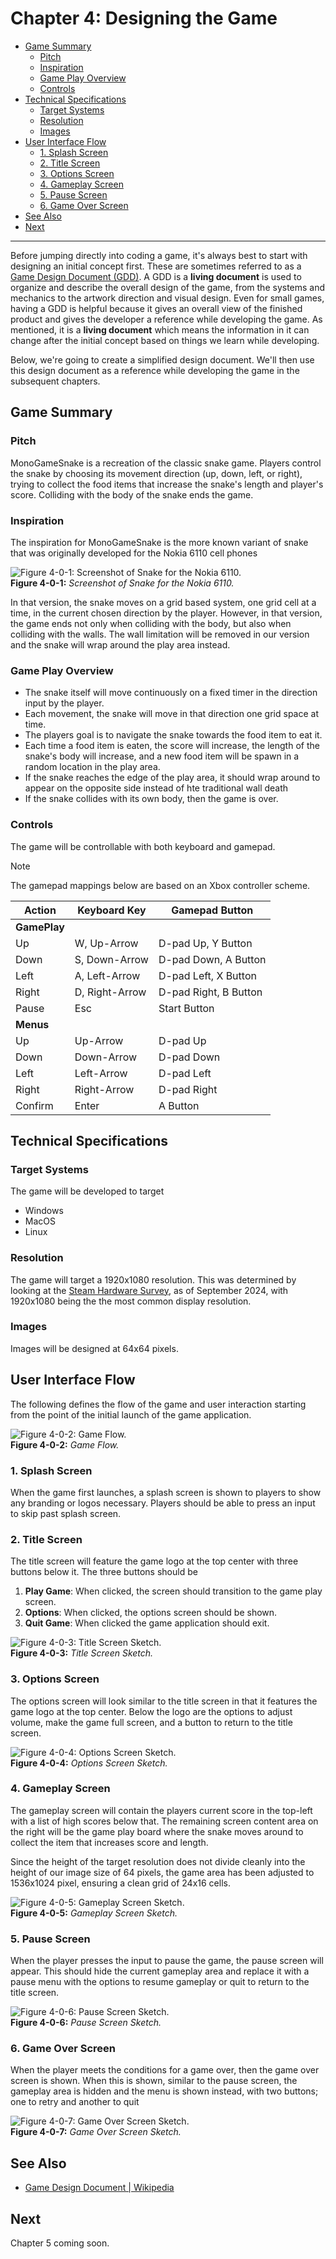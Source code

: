 # Chapter 4: Designing the Game

- [Game Summary](#game-summary)
  - [Pitch](#pitch)
  - [Inspiration](#inspiration)
  - [Game Play Overview](#game-play-overview)
  - [Controls](#controls)
- [Technical Specifications](#technical-specifications)
  - [Target Systems](#target-systems)
  - [Resolution](#resolution)
  - [Images](#images)
- [User Interface Flow](#user-interface-flow)
  - [1. Splash Screen](#1-splash-screen)
  - [2. Title Screen](#2-title-screen)
  - [3. Options Screen](#3-options-screen)
  - [4. Gameplay Screen](#4-gameplay-screen)
  - [5. Pause Screen](#5-pause-screen)
  - [6. Game Over Screen](#6-game-over-screen)
- [See Also](#see-also)
- [Next](#next)

---  

Before jumping directly into coding a game, it's always best to start with designing an initial concept first.  These are sometimes referred to as a [Game Design Document (GDD)](https://en.wikipedia.org/wiki/Game_design_document).  A GDD is a **living document** is used to organize and describe the overall design of the game, from the systems and mechanics to the artwork direction and visual design.  Even for small games, having a GDD is helpful because it gives an overall view of the finished product and gives the developer a reference while developing the game.  As mentioned, it is a **living document** which means the information in it can change after the initial concept based on things we learn while developing.  

Below, we're going to create a simplified design document.  We'll then use this design document as a reference while developing the game in the subsequent chapters.


## Game Summary
### Pitch
MonoGameSnake is a recreation of the classic snake game.  Players control the snake by choosing its movement direction (up, down, left, or right), trying to collect the food items that increase the snake's length and player's score.  Colliding with the body of the snake ends the game.

### Inspiration
The inspiration for MonoGameSnake is the more known variant of snake that was originally developed for the Nokia 6110 cell phones


![Figure 4-0-1: Screenshot of Snake for the Nokia 6110.](./images/04-01/Snake-nokia-phone.jpg)  
**Figure 4-0-1:** *Screenshot of Snake for the Nokia 6110.*

In that version, the snake moves on a grid based system, one grid cell at a time, in the current chosen direction by the player.  However, in that version, the game ends not only when colliding with the body, but also when colliding with the walls.  The wall limitation will be removed in our version and the snake will wrap around the play area instead.

### Game Play Overview
- The snake itself will move continuously on a fixed timer in the direction input by the player. 
- Each movement, the snake will move in that direction one grid space at time.  
- The players goal is to navigate the snake towards the food item to eat it.
- Each time a food item is eaten, the score will increase, the length of the snake's body will increase, and a new food item will be spawn in a random location in the play area.
- If the snake reaches the edge of the play area, it should wrap around to appear on the opposite side instead of hte traditional wall death
- If the snake collides with its own body, then the game is over.

### Controls
The game will be controllable with both keyboard and gamepad. 

> [!NOTE]
> The gamepad mappings below are based on an Xbox controller scheme.


| Action       | Keyboard Key   | Gamepad Button        |
| ------------ | -------------- | --------------------- |
| **GamePlay** |                |
| Up           | W, Up-Arrow    | D-pad Up, Y Button    |
| Down         | S, Down-Arrow  | D-pad Down, A Button  |
| Left         | A, Left-Arrow  | D-pad Left, X Button  |
| Right        | D, Right-Arrow | D-pad Right, B Button |
| Pause        | Esc            | Start Button          |
| **Menus**    |                |
| Up           | Up-Arrow       | D-pad Up              |
| Down         | Down-Arrow     | D-pad Down            |
| Left         | Left-Arrow     | D-pad Left            |
| Right        | Right-Arrow    | D-pad Right           |
| Confirm      | Enter          | A Button              |

## Technical Specifications
### Target Systems
The game will be developed to target
- Windows
- MacOS
- Linux

### Resolution
The game will target a 1920x1080 resolution.  This was determined by looking at the [Steam Hardware Survey](https://store.steampowered.com/hwsurvey/Steam-Hardware-Software-Survey), as of September 2024, with 1920x1080 being the the most common display resolution.

### Images
Images will be designed at 64x64 pixels.


## User Interface Flow
The following defines the flow of the game and user interaction starting from the point of the initial launch of the game application.

![Figure 4-0-2: Game Flow.](./images/04-01/game-flow.png)  
**Figure 4-0-2:** *Game Flow.*

### 1. Splash Screen
When the game first launches, a splash screen is shown to players to show any branding or logos necessary. Players should be able to press an input to skip past splash screen.

### 2. Title Screen

The title screen will feature the game logo at the top center with three buttons below it. The three buttons should be
1. **Play Game**: When clicked, the screen should transition to the game play screen.
2. **Options**: When clicked, the options screen should be shown.
3. **Quit Game**: When clicked the game application should exit.

![Figure 4-0-3: Title Screen Sketch.](./images/04-01/title-screen.png)  
**Figure 4-0-3:** *Title Screen Sketch.*


### 3. Options Screen

The options screen will look similar to the title screen in that it features the game logo at the top center. Below the logo are the options to adjust volume, make the game full screen, and a button to return to the title screen.

![Figure 4-0-4: Options Screen Sketch.](./images/04-01/options-screen.png)  
**Figure 4-0-4:** *Options Screen Sketch.*


### 4. Gameplay Screen

The gameplay screen will contain the players current score in the top-left with a list of high scores below that.  The remaining screen content area on the right will be the game play board where the snake moves around to collect the item that increases score and length.

Since the height of the target resolution does not divide cleanly into the height of our image size of 64 pixels, the game area has been adjusted to 1536x1024 pixel, ensuring a clean grid of 24x16 cells.

![Figure 4-0-5: Gameplay Screen Sketch.](./images/04-01/gameplay-screen.png)  
**Figure 4-0-5:** *Gameplay Screen Sketch.*


### 5. Pause Screen

When the player presses the input to pause the game, the pause screen will appear.  This should hide the current gameplay area and replace it with a pause menu with the options to resume gameplay or quit to return to the title screen.

![Figure 4-0-6: Pause Screen Sketch.](./images/04-01/pause-screen.png)  
**Figure 4-0-6:** *Pause Screen Sketch.*


### 6. Game Over Screen

When the player meets the conditions for a game over, then the game over screen is shown. When this is shown, similar to the pause screen, the gameplay area is hidden and the menu is shown instead, with two buttons; one to retry and another to quit

![Figure 4-0-7: Game Over Screen Sketch.](./images/04-01/gameover-screen.png)  
**Figure 4-0-7:** *Game Over Screen Sketch.*


## See Also
- [Game Design Document | Wikipedia](https://en.wikipedia.org/wiki/Game_design_document)
  
## Next
Chapter 5 coming soon.
